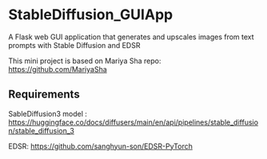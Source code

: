 # StableDiffusion_GUIApp
A Flask web GUI application that generates and upscales images from text prompts with Stable Diffusion and EDSR



This mini project is based on Mariya Sha repo:
https://github.com/MariyaSha




## Requirements

SableDiffusion3 model :
https://huggingface.co/docs/diffusers/main/en/api/pipelines/stable_diffusion/stable_diffusion_3

EDSR:
https://github.com/sanghyun-son/EDSR-PyTorch